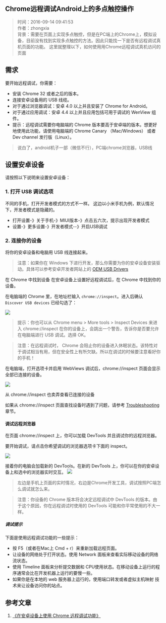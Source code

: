## Chrome远程调试Android上的多点触控操作
>时间：2016-09-14 09:41:53   
>作者：zhongxia     
>背景：需要在页面上实现多点触控，但是在PC端上的Chrome上，模拟设备，目前没有找到实现多点触控的方法。因此只能找一下是否有远程调试真机页面的功能。 这里就整理以下，如何使用用Chrome远程调试真机访问的页面


## 需求
要开始远程调试，你需要：

- 安装 Chrome 32 或者之后的版本。
- 连接安卓设备用的 USB 线缆。
- 对于通过浏览器调试：安卓 4.0 以上并且安装了 Chrome for Android。
- 对于通过应用调试：安卓 4.4 以上并且应用包括可用于调试的 WenView 组件。
- 提示：远程调试需要你电脑端的 Chrome 版本要高于安卓端的版本。想更好地使用此功能，请使用电脑端的 Chrome Canary （Mac/Windows） 或者 Dev channel 发行版（Linux）。

>说白了，android机子一部（微信不行），PC端chrome浏览器，USB线

## 设置安卓设备
请按照以下说明来设置安卓设备：

### 1. 打开 USB 调试选项
不同的手机，打开开发者模式的方式不一样。
这边以小米手机为例，默认情况下，开发者模式是隐藏的。
- 打开设置-》关于手机-》MIUI版本-》点击五六次，提示出现开发者模式
- 设置-》更多设置-》开发者模式--》开启USB调试

### 2. 连接你的设备

将你的安卓设备和电脑用 USB 线连接起来。

>注意：如果你在 Windows 下进行开发，那么你需要为你的安卓设备安装驱动。具体可以参考安卓开发者网站上的 [OEM USB Drivers](http://developer.android.com/tools/extras/oem-usb.html)

在 Chrome 中找到设备
在安卓设备上设置好远程调试后，在 Chrome 中找到你的设备。

在电脑端的 Chrome 里，在地址栏输入 `chrome://inspect`。进入后确认 `Discover USB devices` 已经勾选了：

![](http://ww2.sinaimg.cn/large/72f96cbajw1f7sx3eapaij20o3072gmj.jpg)

>提示：你也可以从 Chrome menu > More tools > Inspect Devices 来进入 chrome://inspect
在你的设备上，会跳出一个警告，告诉你是否要允许在电脑端进行 USB 调试。选择 OK。

>注意：在远程调试时， Chrome 会阻止你的设备进入休眠状态。该特性对于调试相当有用，但在安全性上有所欠缺。所以在调试的时候要注意看好你的手机！

在电脑端，打开选项卡并启用 WebViews 调试后，chrome://inspect 页面会显示全部已连接的设备。

![](http://ww3.sinaimg.cn/large/72f96cbajw1f7sx6umu1qj20l30bsmym.jpg)

从 chrome://inspect 也卖弄查看已连接的设备

如果从 chrome://inspect 页面查找设备时遇到了问题，请参考 [Troubleshooting](https://developer.chrome.com/devtools/docs/remote-debugging#troubleshooting) 章节。


#### 调试远程浏览器
在页面 chrome://inspect 上，你可以加载 DevTools 并且调试你的远程浏览器。

要开始调试，请点击你希望调试的浏览器选项卡下面的 inspect。

![](http://ww3.sinaimg.cn/large/72f96cbajw1f7sx85v1glj20oc08rq4k.jpg)

接着你的电脑会加载新的 DevTools。在新的 DevTools 上，你可以在你的安卓设备上和选中的浏览器实时交互。
![](http://ww3.sinaimg.cn/large/72f96cbajw1f7sx8ylw97j20vx0ju76t.jpg)
>左边是手机上页面的实时情况，右边是Chrome开发工具，调试按照PC端怎么调试就怎么来。

>注意：你设备的 Chrome 版本将会决定远程调试中 DevTools 的版本。由于这个原因，你在远程调试时使用的 DevTools 可能和你平常使用的不大一样。

##### 调试提示
下面是使用远程调试功能的一些提示：

- 按 F5（或者在Mac上 Cmd + r）来重新加载远程页面。
- 让设备的网络处于打开状态。使用 Network 面板来查看实际移动设备的网络流状态。
- 使用 Timeline 面板来分析提交数据和 CPU使用状态。在移动设备上运行的程序通常会比在开发机器上运行的要慢一些。
- 如果你是在本地的 web 服务器上运行的，使用端口转发或者虚拟主机映射 技术来让设备访问你的站点。

## 参考文章
1. [《在安卓设备上使用 Chrome 远程调试功能》](http://wiki.jikexueyuan.com/project/chrome-devtools/remote-debugging-on-android.html)    